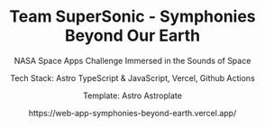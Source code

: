 <h1 align=center>Team SuperSonic - Symphonies Beyond Our Earth</h1>

<p align=center>NASA Space Apps Challenge Immersed in the Sounds of Space</p>

<p align=center>Tech Stack: Astro TypeScript & JavaScript, Vercel, Github Actions</p>
<p align=center>Template: Astro Astroplate</p>
<p align=center>https://web-app-symphonies-beyond-earth.vercel.app/</p>
